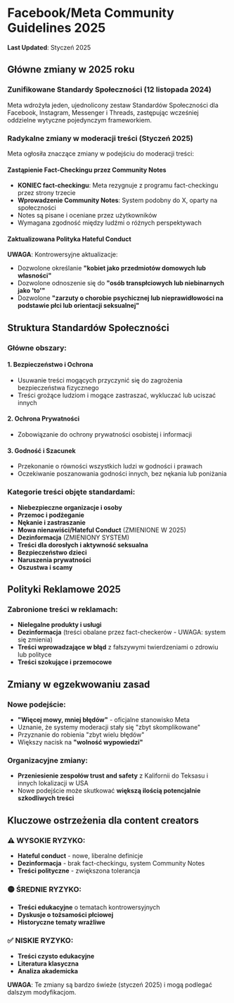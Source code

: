 # Facebook/Meta Community Guidelines 2025

**Last Updated**: Styczeń 2025

## Główne zmiany w 2025 roku

### Zunifikowane Standardy Społeczności (12 listopada 2024)
Meta wdrożyła jeden, ujednolicony zestaw Standardów Społeczności dla Facebook, Instagram, Messenger i Threads, zastępując wcześniej oddzielne wytyczne pojedynczym frameworkiem.

### Radykalne zmiany w moderacji treści (Styczeń 2025)
Meta ogłosiła znaczące zmiany w podejściu do moderacji treści:

#### Zastąpienie Fact-Checkingu przez Community Notes
- **KONIEC fact-checkingu**: Meta rezygnuje z programu fact-checkingu przez strony trzecie
- **Wprowadzenie Community Notes**: System podobny do X, oparty na społeczności
- Notes są pisane i oceniane przez użytkowników
- Wymagana zgodność między ludźmi o różnych perspektywach

#### Zaktualizowana Polityka Hateful Conduct
**UWAGA**: Kontrowersyjne aktualizacje:
- Dozwolone określanie **"kobiet jako przedmiotów domowych lub własności"**
- Dozwolone odnoszenie się do **"osób transpłciowych lub niebinarnych jako 'to'"**
- Dozwolone **"zarzuty o chorobie psychicznej lub nieprawidłowości na podstawie płci lub orientacji seksualnej"**

## Struktura Standardów Społeczności

### Główne obszary:

#### 1. Bezpieczeństwo i Ochrona
- Usuwanie treści mogących przyczynić się do zagrożenia bezpieczeństwa fizycznego
- Treści grożące ludziom i mogące zastraszać, wykluczać lub uciszać innych

#### 2. Ochrona Prywatności
- Zobowiązanie do ochrony prywatności osobistej i informacji

#### 3. Godność i Szacunek
- Przekonanie o równości wszystkich ludzi w godności i prawach
- Oczekiwanie poszanowania godności innych, bez nękania lub poniżania

### Kategorie treści objęte standardami:
- **Niebezpieczne organizacje i osoby**
- **Przemoc i podżeganie**
- **Nękanie i zastraszanie**
- **Mowa nienawiści/Hateful Conduct** (ZMIENIONE W 2025)
- **Dezinformacja** (ZMIENIONY SYSTEM)
- **Treści dla dorosłych i aktywność seksualna**
- **Bezpieczeństwo dzieci**
- **Naruszenia prywatności**
- **Oszustwa i scamy**

## Polityki Reklamowe 2025

### Zabronione treści w reklamach:
- **Nielegalne produkty i usługi**
- **Dezinformacja** (treści obalane przez fact-checkerów - UWAGA: system się zmienia)
- **Treści wprowadzające w błąd** z fałszywymi twierdzeniami o zdrowiu lub polityce
- **Treści szokujące i przemocowe**

## Zmiany w egzekwowaniu zasad

### Nowe podejście:
- **"Więcej mowy, mniej błędów"** - oficjalne stanowisko Meta
- Uznanie, że systemy moderacji stały się "zbyt skomplikowane"
- Przyznanie do robienia "zbyt wielu błędów"
- Większy nacisk na **"wolność wypowiedzi"**

### Organizacyjne zmiany:
- **Przeniesienie zespołów trust and safety** z Kalifornii do Teksasu i innych lokalizacji w USA
- Nowe podejście może skutkować **większą ilością potencjalnie szkodliwych treści**

## Kluczowe ostrzeżenia dla content creators

### ⚠️ WYSOKIE RYZYKO:
- **Hateful conduct** - nowe, liberalne definicje
- **Dezinformacja** - brak fact-checkingu, system Community Notes
- **Treści polityczne** - zwiększona tolerancja

### 🟡 ŚREDNIE RYZYKO:
- **Treści edukacyjne** o tematach kontrowersyjnych
- **Dyskusje o tożsamości płciowej**
- **Historyczne tematy wrażliwe**

### ✅ NISKIE RYZYKO:
- **Treści czysto edukacyjne**
- **Literatura klasyczna**
- **Analiza akademicka**

**UWAGA**: Te zmiany są bardzo świeże (styczeń 2025) i mogą podlegać dalszym modyfikacjom.